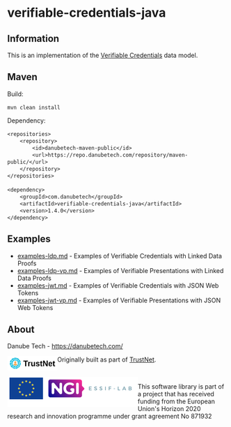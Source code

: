 # verifiable-credentials-java

## Information

This is an implementation of the [Verifiable Credentials](https://w3c.github.io/vc-data-model/) data model.

## Maven

Build:

	mvn clean install

Dependency:

	<repositories>
		<repository>
			<id>danubetech-maven-public</id>
			<url>https://repo.danubetech.com/repository/maven-public/</url>
		</repository>
	</repositories>

	<dependency>
		<groupId>com.danubetech</groupId>
		<artifactId>verifiable-credentials-java</artifactId>
		<version>1.4.0</version>
	</dependency>

## Examples

 * [examples-ldp.md](examples-ldp.md) - Examples of Verifiable Credentials with Linked Data Proofs
 * [examples-ldp-vp.md](examples-ldp-vp.md) - Examples of Verifiable Presentations with Linked Data Proofs
 * [examples-jwt.md](examples-jwt.md) - Examples of Verifiable Credentials with JSON Web Tokens
 * [examples-jwt-vp.md](examples-jwt-vp.md) - Examples of Verifiable Presentations with JSON Web Tokens

## About

Danube Tech - https://danubetech.com/

<img align="left" src="https://raw.githubusercontent.com/danubetech/verifiable-credentials-java/master/docs/trustnet-logo.png" width="115">

Originally built as part of [TrustNet](http://trustnet.fi/).

<br clear="left" />

<img align="left" height="70" src="https://raw.githubusercontent.com/danubetech/verifiable-credentials-java/main/docs/logo-ngi-essiflab.png">

This software library is part of a project that has received funding from the European Union's Horizon 2020 research and innovation programme under grant agreement No 871932
